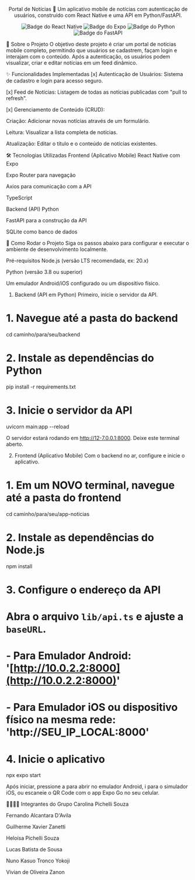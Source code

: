 <div align="center">

Portal de Notícias 📱
Um aplicativo mobile de notícias com autenticação de usuários, construído com React Native e uma API em Python/FastAPI.

</div>

<p align="center">
<img src="https://www.google.com/search?q=https://img.shields.io/badge/React_Native-20232A%3Fstyle%3Dfor-the-badge%26logo%3Dreact%26logoColor%3D61DAFB" alt="Badge do React Native" />
<img src="https://img.shields.io/badge/Expo-000020?style=for-the-badge&logo=expo&logoColor=white" alt="Badge do Expo" />
<img src="https://www.google.com/search?q=https://img.shields.io/badge/Python-3776AB%3Fstyle%3Dfor-the-badge%26logo%3Dpython%26logoColor%3Dwhite" alt="Badge do Python" />
<img src="https://www.google.com/search?q=https://img.shields.io/badge/FastAPI-005571%3Fstyle%3Dfor-the-badge%26logo%3Dfastapi%26logoColor%3Dwhite" alt="Badge do FastAPI" />
</p>

📝 Sobre o Projeto
O objetivo deste projeto é criar um portal de notícias mobile completo, permitindo que usuários se cadastrem, façam login e interajam com o conteúdo. Após a autenticação, os usuários podem visualizar, criar e editar notícias em um feed dinâmico.

✨ Funcionalidades Implementadas
[x] Autenticação de Usuários: Sistema de cadastro e login para acesso seguro.

[x] Feed de Notícias: Listagem de todas as notícias publicadas com "pull to refresh".

[x] Gerenciamento de Conteúdo (CRUD):

Criação: Adicionar novas notícias através de um formulário.

Leitura: Visualizar a lista completa de notícias.

Atualização: Editar o título e o conteúdo de notícias existentes.

🛠️ Tecnologias Utilizadas
Frontend (Aplicativo Mobile)
React Native com Expo

Expo Router para navegação

Axios para comunicação com a API

TypeScript

Backend (API)
Python

FastAPI para a construção da API

SQLite como banco de dados

🚀 Como Rodar o Projeto
Siga os passos abaixo para configurar e executar o ambiente de desenvolvimento localmente.

Pré-requisitos
Node.js (versão LTS recomendada, ex: 20.x)

Python (versão 3.8 ou superior)

Um emulador Android/iOS configurado ou um dispositivo físico.

1. Backend (API em Python)
Primeiro, inicie o servidor da API.

# 1. Navegue até a pasta do backend
cd caminho/para/seu/backend

# 2. Instale as dependências do Python
pip install -r requirements.txt

# 3. Inicie o servidor da API
uvicorn main:app --reload

O servidor estará rodando em http://12-7.0.0.1:8000. Deixe este terminal aberto.

2. Frontend (Aplicativo Mobile)
Com o backend no ar, configure e inicie o aplicativo.

# 1. Em um NOVO terminal, navegue até a pasta do frontend
cd caminho/para/seu/app-noticias

# 2. Instale as dependências do Node.js
npm install

# 3. Configure o endereço da API
# Abra o arquivo `lib/api.ts` e ajuste a `baseURL`.
# - Para Emulador Android: '[http://10.0.2.2:8000](http://10.0.2.2:8000)'
# - Para Emulador iOS ou dispositivo físico na mesma rede: 'http://SEU_IP_LOCAL:8000'

# 4. Inicie o aplicativo
npx expo start

Após iniciar, pressione a para abrir no emulador Android, i para o simulador iOS, ou escaneie o QR Code com o app Expo Go no seu celular.

👨‍💻👩‍💻 Integrantes do Grupo
Carolina Pichelli Souza

Fernando Alcantara D'Avila

Guilherme Xavier Zanetti

Heloísa Pichelli Souza

Lucas Batista de Sousa

Nuno Kasuo Tronco Yokoji

Vivian de Oliveira Zanon
